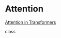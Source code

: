 # Attention

[Attention in Transformers](https://www.bilibili.com/video/BV1PFKJeTEDa?spm_id_from=333.788.videopod.episodes&vd_source=b3753b4eab4ba41ba53ff4b91f1e8156)


class 


